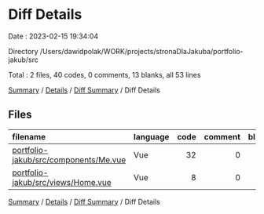 # Diff Details

Date : 2023-02-15 19:34:04

Directory /Users/dawidpolak/WORK/projects/stronaDlaJakuba/portfolio-jakub/src

Total : 2 files,  40 codes, 0 comments, 13 blanks, all 53 lines

[Summary](results.md) / [Details](details.md) / [Diff Summary](diff.md) / Diff Details

## Files
| filename | language | code | comment | blank | total |
| :--- | :--- | ---: | ---: | ---: | ---: |
| [portfolio-jakub/src/components/Me.vue](/portfolio-jakub/src/components/Me.vue) | Vue | 32 | 0 | 9 | 41 |
| [portfolio-jakub/src/views/Home.vue](/portfolio-jakub/src/views/Home.vue) | Vue | 8 | 0 | 4 | 12 |

[Summary](results.md) / [Details](details.md) / [Diff Summary](diff.md) / Diff Details